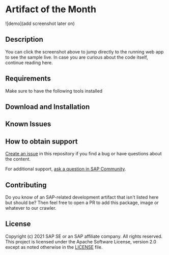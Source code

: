 # Artifact of the Month


![demo](add screenshot later on)


## Description

You can click the screenshot above to jump directly to the running web app to see the sample live. In case you are curious about the code itself, continue reading here. 


## Requirements

Make sure to have the following tools installed

## Download and Installation

## Known Issues

## How to obtain support

[Create an issue](https://github.com/SAP-samples/<repository-name>/issues) in this repository if you find a bug or have questions about the content.
 
For additional support, [ask a question in SAP Community](https://answers.sap.com/questions/ask.html).

## Contributing

Do you know of an SAP-related development artifact that isn't listed here but should be? Then feel free to open a PR to add this package, image or whatever to our crawler.



## License
Copyright (c) 2021 SAP SE or an SAP affiliate company. All rights reserved. This project is licensed under the Apache Software License, version 2.0 except as noted otherwise in the [LICENSE](LICENSES/Apache-2.0.txt) file.
